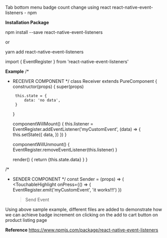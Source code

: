 Tab bottom menu badge count change using react react-native-event-listeners - npm

**Installation Package**

npm install --save react-native-event-listeners

or

yarn add react-native-event-listeners

import { EventRegister } from 'react-native-event-listeners'
 

**Example**
/*
 * RECEIVER COMPONENT
 */
class Receiver extends PureComponent {
    constructor(props) {
        super(props)
        
        this.state = {
            data: 'no data',
        }
    }
    
    componentWillMount() {
        this.listener = EventRegister.addEventListener('myCustomEvent', (data) => {
            this.setState({
                data,
            })
        })
    }
    
    componentWillUnmount() {
        EventRegister.removeEventListener(this.listener)
    }
    
    render() {
        return <Text>{this.state.data}</Text>
    }
}
 
/*
 * SENDER COMPONENT
 */
const Sender = (props) => (
    <TouchableHighlight
        onPress={() => {
            EventRegister.emit('myCustomEvent', 'it works!!!')
        })
    ><Text>Send Event</Text></TouchableHighlight>
    
Using above sample example, different files are added to demonstrate how we can achieve badge increment on clicking on the add to cart button on product listing page

**Reference**
https://www.npmjs.com/package/react-native-event-listeners
